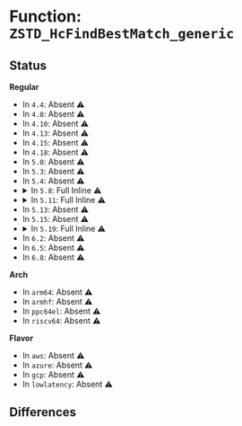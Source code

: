 # Function: <code>ZSTD_HcFindBestMatch_generic</code>

## Status
<b>Regular</b>
<ul>
<li>
In <code>4.4</code>: Absent ⚠️
</li>
<li>
In <code>4.8</code>: Absent ⚠️
</li>
<li>
In <code>4.10</code>: Absent ⚠️
</li>
<li>
In <code>4.13</code>: Absent ⚠️
</li>
<li>
In <code>4.15</code>: Absent ⚠️
</li>
<li>
In <code>4.18</code>: Absent ⚠️
</li>
<li>
In <code>5.0</code>: Absent ⚠️
</li>
<li>
In <code>5.3</code>: Absent ⚠️
</li>
<li>
In <code>5.4</code>: Absent ⚠️
</li>
<li>
<details>
<summary>In <code>5.8</code>: Full Inline ⚠️</summary>

**Collision:** Unique Static

**Inline:** Full

**Transformation:** False

**Instances:**

```
In lib/zstd/compress.c (ffffffff815bfa56)
Location: lib/zstd/compress.c:1819
Inline: True
Inline callers:
  - lib/zstd/compress.c:ZSTD_compressBlock_lazy2_extDict
  - lib/zstd/compress.c:ZSTD_compressBlock_lazy2_extDict
  - lib/zstd/compress.c:ZSTD_compressBlock_lazy2_extDict
  - lib/zstd/compress.c:ZSTD_compressBlock_lazy2_extDict
  - lib/zstd/compress.c:ZSTD_compressBlock_lazy2_extDict
  - lib/zstd/compress.c:ZSTD_compressBlock_lazy2_extDict
  - lib/zstd/compress.c:ZSTD_compressBlock_lazy2_extDict
  - lib/zstd/compress.c:ZSTD_compressBlock_lazy2_extDict
  - lib/zstd/compress.c:ZSTD_compressBlock_lazy2_extDict
  - lib/zstd/compress.c:ZSTD_compressBlock_lazy_extDict
  - lib/zstd/compress.c:ZSTD_compressBlock_lazy_extDict
  - lib/zstd/compress.c:ZSTD_compressBlock_lazy_extDict
  - lib/zstd/compress.c:ZSTD_compressBlock_lazy_extDict
  - lib/zstd/compress.c:ZSTD_compressBlock_lazy_extDict
  - lib/zstd/compress.c:ZSTD_compressBlock_lazy_extDict
  - lib/zstd/compress.c:ZSTD_compressBlock_greedy_extDict
  - lib/zstd/compress.c:ZSTD_compressBlock_greedy_extDict
  - lib/zstd/compress.c:ZSTD_compressBlock_greedy_extDict
  - lib/zstd/compress.c:ZSTD_compressBlock_greedy
  - lib/zstd/compress.c:ZSTD_compressBlock_greedy
  - lib/zstd/compress.c:ZSTD_compressBlock_greedy
  - lib/zstd/compress.c:ZSTD_compressBlock_lazy
  - lib/zstd/compress.c:ZSTD_compressBlock_lazy
  - lib/zstd/compress.c:ZSTD_compressBlock_lazy
  - lib/zstd/compress.c:ZSTD_compressBlock_lazy
  - lib/zstd/compress.c:ZSTD_compressBlock_lazy
  - lib/zstd/compress.c:ZSTD_compressBlock_lazy
  - lib/zstd/compress.c:ZSTD_compressBlock_lazy2
  - lib/zstd/compress.c:ZSTD_compressBlock_lazy2
  - lib/zstd/compress.c:ZSTD_compressBlock_lazy2
  - lib/zstd/compress.c:ZSTD_compressBlock_lazy2
  - lib/zstd/compress.c:ZSTD_compressBlock_lazy2
  - lib/zstd/compress.c:ZSTD_compressBlock_lazy2
  - lib/zstd/compress.c:ZSTD_compressBlock_lazy2
  - lib/zstd/compress.c:ZSTD_compressBlock_lazy2
  - lib/zstd/compress.c:ZSTD_compressBlock_lazy2
```
</details>
</li>
<li>
<details>
<summary>In <code>5.11</code>: Full Inline ⚠️</summary>

**Collision:** Unique Static

**Inline:** Full

**Transformation:** False

**Instances:**

```
In lib/zstd/compress.c (ffffffff815d212c)
Location: lib/zstd/compress.c:1819
Inline: True
Inline callers:
  - lib/zstd/compress.c:ZSTD_compressBlock_lazy2_extDict
  - lib/zstd/compress.c:ZSTD_compressBlock_lazy2_extDict
  - lib/zstd/compress.c:ZSTD_compressBlock_lazy2_extDict
  - lib/zstd/compress.c:ZSTD_compressBlock_lazy2_extDict
  - lib/zstd/compress.c:ZSTD_compressBlock_lazy2_extDict
  - lib/zstd/compress.c:ZSTD_compressBlock_lazy2_extDict
  - lib/zstd/compress.c:ZSTD_compressBlock_lazy2_extDict
  - lib/zstd/compress.c:ZSTD_compressBlock_lazy2_extDict
  - lib/zstd/compress.c:ZSTD_compressBlock_lazy2_extDict
  - lib/zstd/compress.c:ZSTD_compressBlock_lazy_extDict
  - lib/zstd/compress.c:ZSTD_compressBlock_lazy_extDict
  - lib/zstd/compress.c:ZSTD_compressBlock_lazy_extDict
  - lib/zstd/compress.c:ZSTD_compressBlock_lazy_extDict
  - lib/zstd/compress.c:ZSTD_compressBlock_lazy_extDict
  - lib/zstd/compress.c:ZSTD_compressBlock_lazy_extDict
  - lib/zstd/compress.c:ZSTD_compressBlock_greedy_extDict
  - lib/zstd/compress.c:ZSTD_compressBlock_greedy_extDict
  - lib/zstd/compress.c:ZSTD_compressBlock_greedy_extDict
  - lib/zstd/compress.c:ZSTD_compressBlock_greedy
  - lib/zstd/compress.c:ZSTD_compressBlock_greedy
  - lib/zstd/compress.c:ZSTD_compressBlock_greedy
  - lib/zstd/compress.c:ZSTD_compressBlock_lazy
  - lib/zstd/compress.c:ZSTD_compressBlock_lazy
  - lib/zstd/compress.c:ZSTD_compressBlock_lazy
  - lib/zstd/compress.c:ZSTD_compressBlock_lazy
  - lib/zstd/compress.c:ZSTD_compressBlock_lazy
  - lib/zstd/compress.c:ZSTD_compressBlock_lazy
  - lib/zstd/compress.c:ZSTD_compressBlock_lazy2
  - lib/zstd/compress.c:ZSTD_compressBlock_lazy2
  - lib/zstd/compress.c:ZSTD_compressBlock_lazy2
  - lib/zstd/compress.c:ZSTD_compressBlock_lazy2
  - lib/zstd/compress.c:ZSTD_compressBlock_lazy2
  - lib/zstd/compress.c:ZSTD_compressBlock_lazy2
  - lib/zstd/compress.c:ZSTD_compressBlock_lazy2
  - lib/zstd/compress.c:ZSTD_compressBlock_lazy2
  - lib/zstd/compress.c:ZSTD_compressBlock_lazy2
```
</details>
</li>
<li>
In <code>5.13</code>: Absent ⚠️
</li>
<li>
In <code>5.15</code>: Absent ⚠️
</li>
<li>
<details>
<summary>In <code>5.19</code>: Full Inline ⚠️</summary>

**Collision:** Unique Static

**Inline:** Full

**Transformation:** False

**Instances:**

```
In lib/zstd/compress/zstd_lazy.c (ffffffff81741b19)
Location: lib/zstd/compress/zstd_lazy.c:598
Inline: True
Inline callers:
  - lib/zstd/compress/zstd_lazy.c:ZSTD_compressBlock_lazy2_extDict
  - lib/zstd/compress/zstd_lazy.c:ZSTD_compressBlock_lazy2_extDict
  - lib/zstd/compress/zstd_lazy.c:ZSTD_compressBlock_lazy2_extDict
  - lib/zstd/compress/zstd_lazy.c:ZSTD_compressBlock_lazy2_extDict
  - lib/zstd/compress/zstd_lazy.c:ZSTD_compressBlock_lazy2_extDict
  - lib/zstd/compress/zstd_lazy.c:ZSTD_compressBlock_lazy2_extDict
  - lib/zstd/compress/zstd_lazy.c:ZSTD_compressBlock_lazy2_extDict
  - lib/zstd/compress/zstd_lazy.c:ZSTD_compressBlock_lazy2_extDict
  - lib/zstd/compress/zstd_lazy.c:ZSTD_compressBlock_lazy2_extDict
  - lib/zstd/compress/zstd_lazy.c:ZSTD_compressBlock_lazy_extDict
  - lib/zstd/compress/zstd_lazy.c:ZSTD_compressBlock_lazy_extDict
  - lib/zstd/compress/zstd_lazy.c:ZSTD_compressBlock_lazy_extDict
  - lib/zstd/compress/zstd_lazy.c:ZSTD_compressBlock_lazy_extDict
  - lib/zstd/compress/zstd_lazy.c:ZSTD_compressBlock_lazy_extDict
  - lib/zstd/compress/zstd_lazy.c:ZSTD_compressBlock_lazy_extDict
  - lib/zstd/compress/zstd_lazy.c:ZSTD_compressBlock_greedy_extDict
  - lib/zstd/compress/zstd_lazy.c:ZSTD_compressBlock_greedy_extDict
  - lib/zstd/compress/zstd_lazy.c:ZSTD_compressBlock_greedy_extDict
  - lib/zstd/compress/zstd_lazy.c:ZSTD_compressBlock_greedy
  - lib/zstd/compress/zstd_lazy.c:ZSTD_compressBlock_greedy
  - lib/zstd/compress/zstd_lazy.c:ZSTD_compressBlock_greedy
  - lib/zstd/compress/zstd_lazy.c:ZSTD_compressBlock_lazy
  - lib/zstd/compress/zstd_lazy.c:ZSTD_compressBlock_lazy
  - lib/zstd/compress/zstd_lazy.c:ZSTD_compressBlock_lazy
  - lib/zstd/compress/zstd_lazy.c:ZSTD_compressBlock_lazy
  - lib/zstd/compress/zstd_lazy.c:ZSTD_compressBlock_lazy
  - lib/zstd/compress/zstd_lazy.c:ZSTD_compressBlock_lazy
  - lib/zstd/compress/zstd_lazy.c:ZSTD_compressBlock_lazy2
  - lib/zstd/compress/zstd_lazy.c:ZSTD_compressBlock_lazy2
  - lib/zstd/compress/zstd_lazy.c:ZSTD_compressBlock_lazy2
  - lib/zstd/compress/zstd_lazy.c:ZSTD_compressBlock_lazy2
  - lib/zstd/compress/zstd_lazy.c:ZSTD_compressBlock_lazy2
  - lib/zstd/compress/zstd_lazy.c:ZSTD_compressBlock_lazy2
  - lib/zstd/compress/zstd_lazy.c:ZSTD_compressBlock_lazy2
  - lib/zstd/compress/zstd_lazy.c:ZSTD_compressBlock_lazy2
  - lib/zstd/compress/zstd_lazy.c:ZSTD_compressBlock_lazy2
```
</details>
</li>
<li>
In <code>6.2</code>: Absent ⚠️
</li>
<li>
In <code>6.5</code>: Absent ⚠️
</li>
<li>
In <code>6.8</code>: Absent ⚠️
</li>
</ul>
<b>Arch</b>
<ul>
<li>
In <code>arm64</code>: Absent ⚠️
</li>
<li>
In <code>armhf</code>: Absent ⚠️
</li>
<li>
In <code>ppc64el</code>: Absent ⚠️
</li>
<li>
In <code>riscv64</code>: Absent ⚠️
</li>
</ul>
<b>Flavor</b>
<ul>
<li>
In <code>aws</code>: Absent ⚠️
</li>
<li>
In <code>azure</code>: Absent ⚠️
</li>
<li>
In <code>gcp</code>: Absent ⚠️
</li>
<li>
In <code>lowlatency</code>: Absent ⚠️
</li>
</ul>

## Differences
